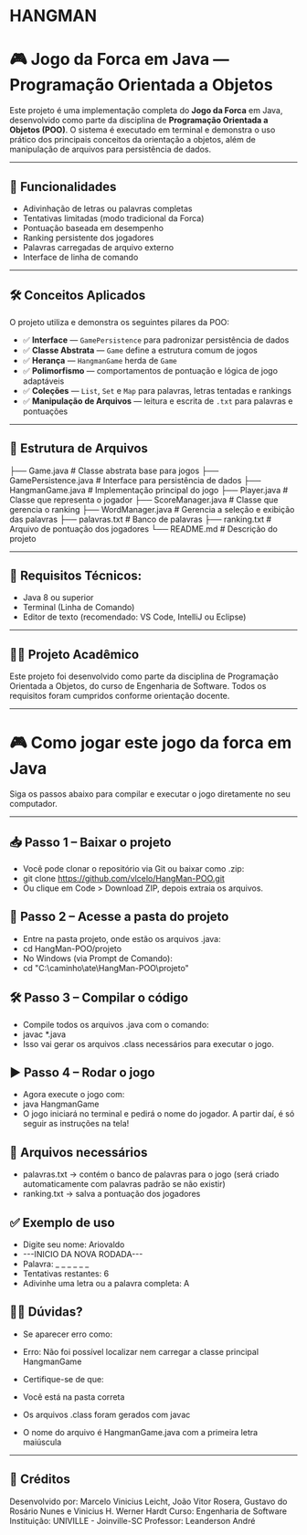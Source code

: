 # HANGMAN
# 🎮 Jogo da Forca em Java — Programação Orientada a Objetos

Este projeto é uma implementação completa do **Jogo da Forca** em Java, desenvolvido como parte da disciplina de **Programação Orientada a Objetos (POO)**. O sistema é executado em terminal e demonstra o uso prático dos principais conceitos da orientação a objetos, além de manipulação de arquivos para persistência de dados.

---

## 🚀 Funcionalidades

- Adivinhação de letras ou palavras completas
- Tentativas limitadas (modo tradicional da Forca)
- Pontuação baseada em desempenho
- Ranking persistente dos jogadores
- Palavras carregadas de arquivo externo
- Interface de linha de comando

---

## 🛠️ Conceitos Aplicados

O projeto utiliza e demonstra os seguintes pilares da POO:

- ✅ **Interface** — `GamePersistence` para padronizar persistência de dados  
- ✅ **Classe Abstrata** — `Game` define a estrutura comum de jogos  
- ✅ **Herança** — `HangmanGame` herda de `Game`  
- ✅ **Polimorfismo** — comportamentos de pontuação e lógica de jogo adaptáveis  
- ✅ **Coleções** — `List`, `Set` e `Map` para palavras, letras tentadas e rankings  
- ✅ **Manipulação de Arquivos** — leitura e escrita de `.txt` para palavras e pontuações  

---

## 📁 Estrutura de Arquivos
├── Game.java # Classe abstrata base para jogos
├── GamePersistence.java # Interface para persistência de dados
├── HangmanGame.java # Implementação principal do jogo
├── Player.java # Classe que representa o jogador
├── ScoreManager.java # Classe que gerencia o ranking
├── WordManager.java # Gerencia a seleção e exibição das palavras
├── palavras.txt # Banco de palavras
├── ranking.txt # Arquivo de pontuação dos jogadores
└── README.md # Descrição do projeto

---

## 📌 Requisitos Técnicos:
- Java 8 ou superior
- Terminal (Linha de Comando)
- Editor de texto (recomendado: VS Code, IntelliJ ou Eclipse)

---

## 👨‍🏫 Projeto Acadêmico
Este projeto foi desenvolvido como parte da disciplina de Programação Orientada a Objetos, do curso de Engenharia de Software. Todos os requisitos foram cumpridos conforme orientação docente.

---

# 🎮 Como jogar este jogo da forca em Java

Siga os passos abaixo para compilar e executar o jogo diretamente no seu computador.

---

## 📥 Passo 1 – Baixar o projeto
- Você pode clonar o repositório via Git ou baixar como .zip:
- git clone https://github.com/vlcelo/HangMan-POO.git
- Ou clique em Code > Download ZIP, depois extraia os arquivos.

## 📁 Passo 2 – Acesse a pasta do projeto
- Entre na pasta projeto, onde estão os arquivos .java:
- cd HangMan-POO/projeto
- No Windows (via Prompt de Comando):
- cd "C:\caminho\ate\HangMan-POO\projeto"

## 🛠️ Passo 3 – Compilar o código
- Compile todos os arquivos .java com o comando:
- javac *.java
- Isso vai gerar os arquivos .class necessários para executar o jogo.

## ▶️ Passo 4 – Rodar o jogo
- Agora execute o jogo com:
- java HangmanGame
- O jogo iniciará no terminal e pedirá o nome do jogador. A partir daí, é só seguir as instruções na tela!

## 💾 Arquivos necessários
- palavras.txt → contém o banco de palavras para o jogo (será criado automaticamente com palavras padrão se não existir)
- ranking.txt → salva a pontuação dos jogadores

## ✅ Exemplo de uso
- Digite seu nome: Ariovaldo
- ---INICIO DA NOVA RODADA---
- Palavra: _ _ _ _ _ _
- Tentativas restantes: 6
- Adivinhe uma letra ou a palavra completa: A

## 🙋‍♂️ Dúvidas?
- Se aparecer erro como:
- Erro: Não foi possível localizar nem carregar a classe principal HangmanGame
- Certifique-se de que:

- Você está na pasta correta
- Os arquivos .class foram gerados com javac
- O nome do arquivo é HangmanGame.java com a primeira letra maiúscula

---

## 🙌 Créditos
Desenvolvido por: Marcelo Vinicius Leicht, João Vitor Rosera, Gustavo do Rosário Nunes e Vinicius H. Werner Hardt
Curso: Engenharia de Software
Instituição: UNIVILLE - Joinville-SC
Professor: Leanderson André
